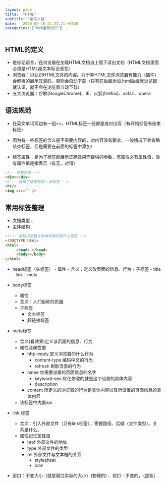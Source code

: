 ```yaml
---
layout: page
title:  "HTML"
subtitle: "菜鸟上路"
date:   2020-09-16 21:21:21 +0530
categories: ["Web基础知识"]
---
```


## HTML的定义
- 是标记语言，在浏览器在加载HTML文档自上而下读出文档（HTML文档里面必须是HTML超文本标记语言）
- 浏览器：只认识HTML文件的内容。对于非HTML文件浏览器有能力（插件）会解析的展示其源码，否则会自动下载（只有在后面添加.html后缀就浏览器就认识，就不会在浏览器自动下载）
- 五大浏览器：谷歌(GoogieChrome)、IE、火狐(firefox)、safari、opera

## 语法规范
- 在英文单词两边有一组<>，HTML标签一般都是成对出现（有开始标签有结束标签）
- 因为有一些标签的含义是不需要内容的，对内容没有要求，一般情况下会省略结束标签，但是需要在前面的标签中添加/

- 标签属性：是为了标签能展示正确效果而提供的参数，有属性必有属性值，没有属性值是指表示（有无，对错）


``` html
<!-- 完整标签--->
<div></div>
<!--  省略了结束标签——单标签 -->
<hr/>
<img src="" />
```


## 常用标签整理

- <!DOCTYPE  html>文档类型  、 <html>
- 主体结构

```html
<!--- 告知浏览器文本档采用的是什么规范 -->
<!DOCTYPE html> 
<html>
     <head> </head>
     <body></body>
</html>

```

- head标签（头标签）
      - 属性
      - 含义：定义改页面的信息、行为
      - 子标签
         - title
         - link
         - meta
- body标签
     - 属性
     - 含义：人们俗称的页面
     - 子标签
         - 文本标签
         - 超链接标签
- meta标签
     - 含义(看效果)定义该页面的信息、行为
     - 属性及属性值 
        - http-equiy 定义浏览器的什么行为
          - content-type 编码中文的行为
          - refresh 刷新页面的行为
        - name 你需要设置的页面信息的名字
          - keyword-seo 优化修改的就是这个设置的具体内容
          - description
        - content 所定义的浏览器的行为是具体内容以及所设置的页面信息的具体内容
     - 该标签中内置api 
- link 标签
     - 含义：引入外部文件（只有link标签），需要路径、后缀（文件类型）、关系是什么。
     - 属性记忆属性值
        - href 外部文件的地址
        - type 外部文件的类型
        - rel 外部文件与文本档的关系
          - stylesheat
          - icon


- 窗口：不变大小（就是窗口实际的大小）(物理的) 、视口：不变的，（虚拟）
